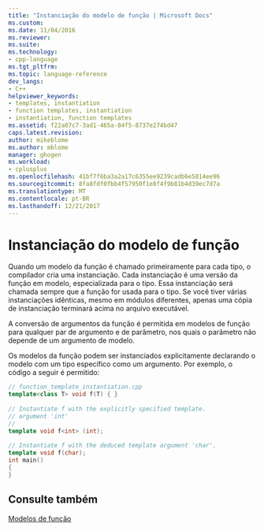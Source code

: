 ```yaml
---
title: "Instanciação do modelo de função | Microsoft Docs"
ms.custom: 
ms.date: 11/04/2016
ms.reviewer: 
ms.suite: 
ms.technology:
- cpp-language
ms.tgt_pltfrm: 
ms.topic: language-reference
dev_langs:
- C++
helpviewer_keywords:
- templates, instantiation
- function templates, instantiation
- instantiation, function templates
ms.assetid: f22a07c7-3ad1-465a-84f5-8737e274bd47
caps.latest.revision: 
author: mikeblome
ms.author: mblome
manager: ghogen
ms.workload:
- cplusplus
ms.openlocfilehash: 41bf7f6ba3a2a17c6355ee9239cadb6e5014ee96
ms.sourcegitcommit: 8fa8fdf0fbb4f57950f1e8f4f9b81b4d39ec7d7a
ms.translationtype: MT
ms.contentlocale: pt-BR
ms.lasthandoff: 12/21/2017
---
```

# <a name="function-template-instantiation"></a>Instanciação do modelo de função
Quando um modelo da função é chamado primeiramente para cada tipo, o compilador cria uma instanciação. Cada instanciação é uma versão da função em modelo, especializada para o tipo. Essa instanciação será chamada sempre que a função for usada para o tipo. Se você tiver várias instanciações idênticas, mesmo em módulos diferentes, apenas uma cópia de instanciação terminará acima no arquivo executável.  
  
 A conversão de argumentos da função é permitida em modelos de função para qualquer par de argumento e de parâmetro, nos quais o parâmetro não depende de um argumento de modelo.  
  
 Os modelos da função podem ser instanciados explicitamente declarando o modelo com um tipo específico como um argumento. Por exemplo, o código a seguir é permitido:  
  
```cpp
// function_template_instantiation.cpp  
template<class T> void f(T) { }  
  
// Instantiate f with the explicitly specified template.  
// argument 'int'  
//  
template void f<int> (int);  
  
// Instantiate f with the deduced template argument 'char'.  
template void f(char);  
int main()  
{  
}  
```  
  
## <a name="see-also"></a>Consulte também  
 [Modelos de função](../cpp/function-templates.md)
